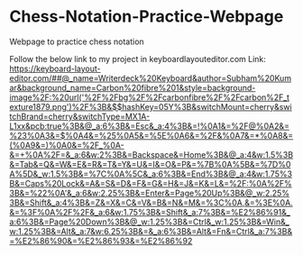 # Chess-Notation-Practice-Webpage
Webpage to practice chess notation

Follow the below link to my project in keyboardlayouteditor.com
Link: https://keyboard-layout-editor.com/##@_name=Writerdeck%20Keyboard&author=Subham%20Kumar&background_name=Carbon%20fibre%201&style=background-image%2F:%20url('%2F%2Fbg%2F%2Fcarbonfibre%2F%2Fcarbon%2F_texture1879.png')%2F%3B&$$hashKey=05Y%3B&switchMount=cherry&switchBrand=cherry&switchType=MX1A-L1xx&pcb:true%3B&@_a:6%3B&=Esc&_a:4%3B&=!%0A1&=%2F@%0A2&=%23%0A3&=$%0A4&=%25%0A5&=%5E%0A6&=%2F&%0A7&=*%0A8&=(%0A9&=)%0A0&=%2F_%0A-&=+%0A%2F=&_a:6&w:2%3B&=Backspace&=Home%3B&@_a:4&w:1.5%3B&=Tab&=Q&=W&=E&=R&=T&=Y&=U&=I&=O&=P&=%7B%0A%5B&=%7D%0A%5D&_w:1.5%3B&=%7C%0A%5C&_a:6%3B&=End%3B&@_a:4&w:1.75%3B&=Caps%20Lock&=A&=S&=D&=F&=G&=H&=J&=K&=L&=%2F:%0A%2F%3B&=%22%0A'&_a:6&w:2.25%3B&=Enter&=Page%20Up%3B&@_w:2.25%3B&=Shift&_a:4%3B&=Z&=X&=C&=V&=B&=N&=M&=%3C%0A,&=%3E%0A.&=%3F%0A%2F%2F&_a:6&w:1.75%3B&=Shift&_a:7%3B&=%E2%86%91&_a:6%3B&=Page%20Down%3B&@_w:1.25%3B&=Ctrl&_w:1.25%3B&=Win&_w:1.25%3B&=Alt&_a:7&w:6.25%3B&=&_a:6%3B&=Alt&=Fn&=Ctrl&_a:7%3B&=%E2%86%90&=%E2%86%93&=%E2%86%92
